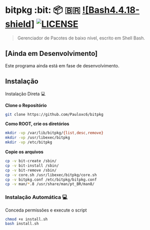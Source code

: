 # bitpkg :bit: :package: 🇧🇷 [![Bash4.4.18-shield]](http://tldp.org/LDP/abs/html/bashver4.html#AEN21220) [![LICENSE](https://img.shields.io/badge/Licen%C3%A7a-GPLv3-brightgreen.svg)](https://github.com/Pauloxc6/bitpkg/blob/master/LICENSE)

> Gerenciador de Pacotes de baixo nível, escrito em Shell Bash.

## [Ainda em Desenvolvimento]
Este programa ainda está em fase de desenvolvimento.

## Instalação
Instalação Direta 💻

**Clone o Repositório**

```bash
git clone https://github.com/Pauloxc6/bitpkg
```

**Como ROOT, crie os diretórios**

```bash
mkdir -vp /var/lib/bitpkg/{list,desc,remove}
mkdir -vp /usr/libexec/bitpkg
mkdir -vp /etc/bitpkg
```

**Copie os arquivos**

```bash
cp -v bit-create /sbin/
cp -v bit-install /sbin/
cp -v bit-remove /sbin/
cp -v core.sh /usr/libexec/bitpkg/core.sh
cp -v bitpkg.conf /etc/bitpkg/bitpkg.conf
cp -v man/*.8 /usr/share/man/pt_BR/man8/
```

### Instalação Automática 💻

Conceda permissões e execute o script

```bash
chmod +x install.sh
bash install.sh
```
